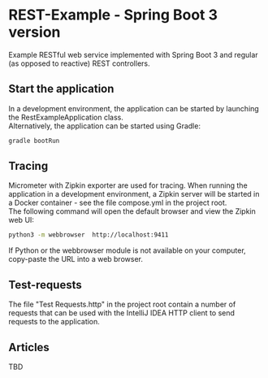 # REST-Example - Spring Boot 3 version
Example RESTful web service implemented with Spring Boot 3 and regular (as opposed to reactive) REST controllers.<br/>

## Start the application
In a development environment, the application can be started by launching the RestExampleApplication class.<br/>
Alternatively, the application can be started using Gradle:
```bash
gradle bootRun
```
## Tracing
Micrometer with Zipkin exporter are used for tracing. When running the application in a development
environment, a Zipkin server will be started in a Docker container - see the file compose.yml in the project root.<br/>
The following command will open the default browser and view the Zipkin web UI:
```bash
python3 -m webbrowser  http://localhost:9411
```
If Python or the webbrowser module is not available on your computer, copy-paste the URL into a web browser.
## Test-requests
The file "Test Requests.http" in the project root contain a number of requests that can be used with the
IntelliJ IDEA HTTP client to send requests to the application.

## Articles
TBD
